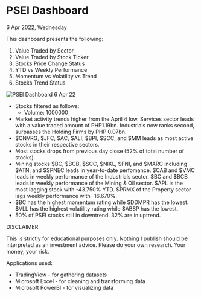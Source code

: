 # PSEI Dashboard
6 Apr 2022, Wednesday

This dashboard presents the following:
1. Value Traded by Sector
2. Value Traded by Stock Ticker
3. Stocks Price Change Status
4. YTD vs Weekly Performance
5. Momentum vs Volatility vs Trend
6. Stocks Trend Status

![PSEI Dashboard 6 Apr 22](https://user-images.githubusercontent.com/103119533/162154267-7839030d-58d6-4663-881c-2d135c29e60c.PNG)


- Stocks filtered as follows:
  - Volume: 1000000
- Market activity trends higher from the April 4 low. Services sector leads with a value traded amount of PHP1.19bn. Industrials now ranks second, surpasses the Holding Firms by PHP 0.07bn.
- $CNVRG, $JFC, $AC, $ALI, $BPI, $SCC, and $MM leads as most active stocks in their respective sectors.
- Most stocks drops from previous day close (52% of total number of stocks). 
- Mining stocks $BC, $BCB, $SCC, $NIKL, $FNI, and $MARC including $ATN, and $SPNEC leads in year-to-date perfomance. $CAB and $VMC leads in weekly performance of the Industrials sector. $BC and $BCB leads in weekly performance of the Mining & Oil sector. $APL is the most lagging stock with -43.750% YTD. $PRMX of the Property sector lags weekly performance with -16.670%.
- $BC has the highest momentum rating while $DDMPR has the lowest. $VLL has the highest volatility rating while $ABSP has the lowest. 
- 50% of PSEI stocks still in downtrend. 32% are in uptrend.

DISCLAIMER:

This is strictly for educational purposes only. Nothing I publish should be interpreted as an investment advice. Please do your own research. Your money, your risk.

Applications used: 
- TradingView - for gathering datasets
- Microsoft Excel - for cleaning and transforming data
- Microsoft PowerBI - for visualizing data
